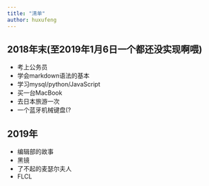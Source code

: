 ```yaml
---
title: "清单"
author: huxufeng
---
```

## 2018年末(至2019年1月6日一个都还没实现啊喂)

- 考上公务员
- 学会markdown语法的基本
- 学习mysql/python/JavaScript
- 买一台MacBook
- 去日本旅游一次
- 一个蓝牙机械键盘(?

## 2019年

- 编辑部的故事
- 黑镜
- 了不起的麦瑟尔夫人
- FLCL